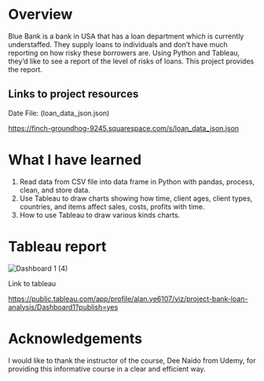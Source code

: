 # Overview
Blue Bank is a bank in USA that has a loan department which is currently understaffed. They supply loans to individuals and don’t have much reporting on how risky these
borrowers are. Using Python and Tableau, they’d like to see a report of the level of risks of loans. This project provides the report.

## Links to project resources
Date File: (loan_data_json.json)

https://finch-groundhog-9245.squarespace.com/s/loan_data_json.json

# What I have learned
1. Read data from CSV file into data frame in Python with pandas, process, clean, and store data.
2. Use Tableau to draw charts showing how time, client ages, client types, countries, and items affect sales, costs, profits with time.
3. How to use Tableau to draw various kinds charts.

# Tableau report
![Dashboard 1 (4)](https://user-images.githubusercontent.com/76865032/213982586-5114b62d-e8b6-4d1a-95ec-892eeab9463a.png)

Link to tableau

https://public.tableau.com/app/profile/alan.ye6107/viz/project-bank-loan-analysis/Dashboard1?publish=yes

# Acknowledgements
I would like to thank the instructor of the course, Dee Naido from Udemy, for providing this informative course in a clear and efficient way.
